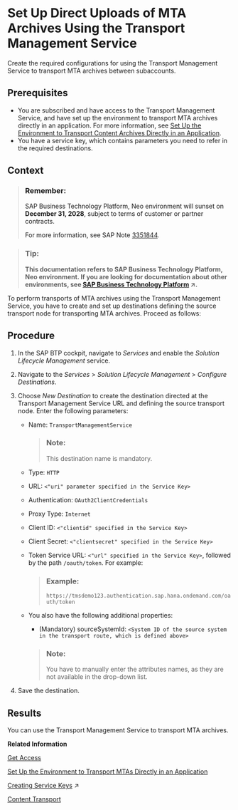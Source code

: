 <!-- loioaf84d67f4be24542ac5e46f613a99435 -->

# Set Up Direct Uploads of MTA Archives Using the Transport Management Service

Create the required configurations for using the Transport Management Service to transport MTA archives between subaccounts.



<a name="loioaf84d67f4be24542ac5e46f613a99435__prereq_rhz_rjn_zcb"/>

## Prerequisites

-   You are subscribed and have access to the Transport Management Service, and have set up the environment to transport MTA archives directly in an application. For more information, see [Set Up the Environment to Transport Content Archives Directly in an Application](https://help.sap.com/viewer/7f7160ec0d8546c6b3eab72fb5ad6fd8/Cloud/en-US/8d9490792ed14f1bbf8a6ac08a6bca64.html).
-   You have a service key, which contains parameters you need to refer in the required destinations.



<a name="loioaf84d67f4be24542ac5e46f613a99435__context_jyt_sjn_zcb"/>

## Context

> ### Remember:  
> SAP Business Technology Platform, Neo environment will sunset on **December 31, 2028**, subject to terms of customer or partner contracts.
> 
> For more information, see SAP Note [3351844](https://launchpad.support.sap.com/#/notes/3351844).

> ### Tip:  
> **This documentation refers to SAP Business Technology Platform, Neo environment. If you are looking for documentation about other environments, see [SAP Business Technology Platform](https://help.sap.com/viewer/65de2977205c403bbc107264b8eccf4b/Cloud/en-US/6a2c1ab5a31b4ed9a2ce17a5329e1dd8.html "SAP Business Technology Platform (SAP BTP) is an integrated offering comprised of four technology portfolios: database and data management, application development and integration, analytics, and intelligent technologies. The platform offers users the ability to turn data into business value, compose end-to-end business processes, and build and extend SAP applications quickly.") :arrow_upper_right:.**

To perform transports of MTA archives using the Transport Management Service, you have to create and set up destinations defining the source transport node for transporting MTA archives. Proceed as follows:



<a name="loioaf84d67f4be24542ac5e46f613a99435__steps_mhb_tjn_zcb"/>

## Procedure

1.  In the SAP BTP cockpit, navigate to *Services* and enable the *Solution Lifecycle Management* service.

2.  Navigate to the *Services* \> *Solution Lifecycle Management* \> *Configure Destinations*.

3.  Choose *New Destination* to create the destination directed at the Transport Management Service URL and defining the source transport node. Enter the following parameters:

    -   Name: `TransportManagementService`

        > ### Note:  
        > This destination name is mandatory.

    -   Type: `HTTP`
    -   URL: `<"uri" parameter specified in the Service Key>`
    -   Authentication: `OAuth2ClientCredentials`
    -   Proxy Type: `Internet`
    -   Client ID: `<"clientid" specified in the Service Key>`
    -   Client Secret: `<"clientsecret" specified in the Service Key>`
    -   Token Service URL: `<"url" specified in the Service Key>`, followed by the path `/oauth/token`. For example:

        > ### Example:  
        > `https://tmsdemo123.authentication.sap.hana.ondemand.com/oauth/token`

    -   You also have the following additional properties:

        -   \(Mandatory\) sourceSystemId: `<System ID of the source system in the transport route, which is defined above>`

        > ### Note:  
        > You have to manually enter the attributes names, as they are not available in the drop-down list.


4.  Save the destination.




<a name="loioaf84d67f4be24542ac5e46f613a99435__result_k3c_cxb_1db"/>

## Results

You can use the Transport Management Service to transport MTA archives.

**Related Information**  


[Get Access](https://help.sap.com/viewer/7f7160ec0d8546c6b3eab72fb5ad6fd8/Cloud/en-US/13894bed9e2d4b25aa34d03d002707f9.html)

[Set Up the Environment to Transport MTAs Directly in an Application](https://help.sap.com/viewer/7f7160ec0d8546c6b3eab72fb5ad6fd8/Cloud/en-US/8d9490792ed14f1bbf8a6ac08a6bca64.html)

[Creating Service Keys](https://help.sap.com/viewer/65de2977205c403bbc107264b8eccf4b/Cloud/en-US/4514a14ab6424d9f84f1b8650df609ce.html "You can use service keys to generate credentials to communicate directly with a service instance. Once you configure them for your service, local clients, apps in other spaces, or entities outside your deployment can access your service with these keys.") :arrow_upper_right:

[Content Transport](https://help.sap.com/viewer/368c481cd6954bdfa5d0435479fd4eaf/Cloud/en-US/e3c79d65aa604b80992e20609881ad7a.html)

